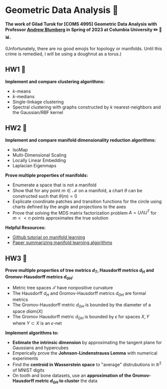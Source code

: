 # Geometric Data Analysis :doughnut:

**The work of Gilad Turok for [COMS 4995] Geometric Data Analysis with Professor [Andrew Blumberg](https://ajblumberg.github.io/) in Spring of 2023 at Columbia University :pencil2: :triangular_ruler: :bar_chart:.**

(Unfortunately, there are no good emojis for topology or manifolds. Until this crime is remedied, I will be using a doughnut as a torus.)

## **HW1** :round_pushpin: ##
**Implement and compare clustering algorithms:**
- $k$-means
- $k$-medians
- Single-linkage clustering
- Spectral clustering with graphs constructed by $k$ nearest-neighbors and the Gaussian/RBF kernel

## **HW2** :round_pushpin: ##
**Implement and compare manifold dimensionality reduction algorithms:**
- IsoMap
- Multi-Dimensional Scaling
- Locally Linear Embedding
- Laplacian Eigenmaps

**Prove multiple properties of manifolds:**
- Enumerate a space that is not a manifold
- Show that for any point $m \in \mathcal{M}$ on a manifold, a chart $\theta$ can be constructed such that $\theta(m)=0$
- Explicate coordinate patches and transition functions for the circle using charts defined by the angle and projections to the axes
- Prove that solving the MDS matrix factorization problem $A=U \Lambda U^T$ for $m << n$ points approximates the true solution

**Helpful Resources:**
- [Github tutorial on manifold learning](https://github.com/drewwilimitis/Manifold-Learning)
- [Paper summarizing manifold learning algorithms](https://www.cs.columbia.edu/~verma/classes/ml/ref/lec8_cayton_manifolds.pdf)

## **HW3** :round_pushpin: ##
**Prove multiple properties of tree metrics $d_T$, Hausdorff metrics $d_H$ and Gromov-Hausdorff metrics $d_{GH}$:**

- Metric tree spaces $\mathcal{T}$ have nonpositive curvature
- The Hausdorff $d_H$ and Gromov-Hausdorff metrics $d_{GH}$ are formal metrics
- The Gromov-Hausdorff metric $d_{GH}$ is bounded by the diameter of a space $diam(X)$
- The Gromov Hausdorff metric $d_{GH}$ is bounded by $\epsilon$ for spaces $X,Y$ where $Y \subset X$ is an $\epsilon$-net

**Implement algorithms to:**    
- **Estimate the intrinsic dimension** by approximating the tangent plane for Gaussians and hypercubes
- Emperically prove the **Johnson-Lindenstrauss Lemma** with numerical experiments
- Find the **centroid in Wasserstein space** to "average" distrubutions in $\mathbb{R}^2$ of MNIST digits
- On tooth and bone datasets, use an **approximation of the Gromov-Hausdorff metric $d_{GH}$ to cluster** the data